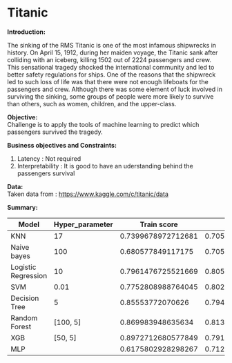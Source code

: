 # Titanic

**Introduction:**

The sinking of the RMS Titanic is one of the most infamous shipwrecks in history.  On April 15, 1912, during her maiden voyage, the Titanic sank after colliding with an iceberg, killing 1502 out of 2224 passengers and crew. This sensational tragedy shocked the international community and led to better safety regulations for ships.  One of the reasons that the shipwreck led to such loss of life was that there were not enough lifeboats for the passengers and crew. Although there was some element of luck involved in surviving the sinking, some groups of people were more likely to survive than others, such as women, children, and the upper-class.

**Objective:**<br/>
Challenge is to apply the tools of machine learning to predict which passengers survived the tragedy.

**Business objectives and Constraints:**<br/>
1. Latency : Not required <br/>
2. Interpretability :  It is good to have an uderstanding behind the passengers survival<br/>

**Data:**<br/>
Taken data from : https://www.kaggle.com/c/titanic/data  

**Summary:**


|        Model        | Hyper_parameter |    Train score     |     Test score     |
|---|---|---|---|
|         KNN         |        17       | 0.7399678972712681 | 0.7052238805970149 |
|     Naive bayes     |       100       | 0.680577849117175  | 0.7052238805970149 |
| Logistic Regression |        10       | 0.7961476725521669 | 0.8059701492537313 |
|         SVM         |       0.01      | 0.7752808988764045 | 0.8022388059701493 |
|    Decision Tree    |        5        |  0.85553772070626  | 0.7947761194029851 |
|    Random Forest    |     [100, 5]    | 0.869983948635634  | 0.8134328358208955 |
|         XGB         |     [50, 5]     | 0.8972712680577849 | 0.7910447761194029 |
|         MLP         |                 | 0.6175802928298267 | 0.7126865662745575 |
